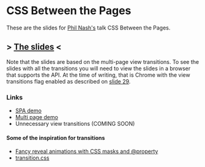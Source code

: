 # CSS Between the Pages

These are the slides for [Phil Nash's](https://philna.sh/) talk CSS Between the Pages.

## > [The slides](https://philnash.github.io/talks/css-between-the-pages/slide-1/) <

Note that the slides are based on the multi-page view transitions. To see the slides with all the transitions you will need to view the slides in a browser that supports the API. At the time of writing, that is Chrome with the view transitions flag enabled as described on [slide 29](https://philnash.github.io/talks/css-between-the-pages/slide-29/).

### Links

- [SPA demo](https://philnash.github.io/talks/css-between-the-pages/demos/spa/)
- [Multi page demo](https://philnash.github.io/talks/css-between-the-pages/demos/mpa/)
- Unnecessary view transitions (COMING SOON)

#### Some of the inspiration for transitions

- [Fancy reveal animations with CSS masks and @property](https://expensive.toys/blog/fancy-css-reveal-effects)
- [transition.css](https://www.transition.style/)